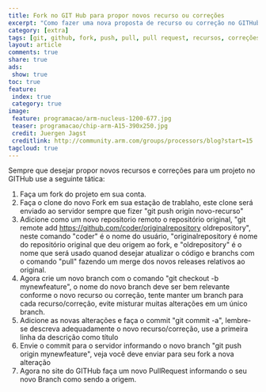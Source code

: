 ```yaml
---
title: Fork no GIT Hub para propor novos recurso ou correções
excerpt: "Como fazer uma nova proposta de recurso ou correção no GITHub através de um FORK do projeto original"
category: [extra]
tags: [git, github, fork, push, pull, pull request, recursos, correções, procedimento, programação]
layout: article
comments: true
share: true
ads:
 show: true
toc: true
feature:
 index: true
 category: true
image:
 feature: programacao/arm-nucleus-1200-677.jpg
 teaser: programacao/chip-arm-A15-390x250.jpg
 credit: Juergen Jagst
 creditlink: http://community.arm.com/groups/processors/blog?start=15
tagcloud: true
---
```


Sempre que desejar propor novos recursos e correções para um projeto no GITHub
use a seguinte tática:

 1. Faça um fork do projeto em sua conta.
 1. Faça o clone do novo Fork em sua estação de trablaho, este clone será enviado ao servidor sempre que fizer "git push origin novo-recurso"
 1. Adicione como um novo repositorio remoto o repositório original, "git remote add https://github.com/coder/originalrepository oldrepository", neste comando "coder" é o nome do usuário, "originalrepository é nome do repositório original que deu origem ao fork, e "oldrepository" é o nome que será usado quanod desejar atualizar o código e branchs com o comando "pull" fazendo um merge dos novos releases relativos ao original.
 1. Agora crie um novo branch com o comando "git checkout -b mynewfeature", o nome do novo branch deve ser bem relevante conforme o novo recurso ou correção, tente manter um branch para cada recurso/correção, evite misturar muitas alterações em um único branch.
 1. Adicione as novas alterações e faça o commit "git commit -a", lembre-se descreva adequadamente o novo recurso/correção, use a primeira linha da descrição como título
 1. Envie o commit para o servidor informando o novo branch "git push origin mynewfeature", veja você deve enviar para seu fork a nova alteração
 1. Agora no site do GITHub faça um novo PullRequest informando o seu novo Branch como sendo a origem.

